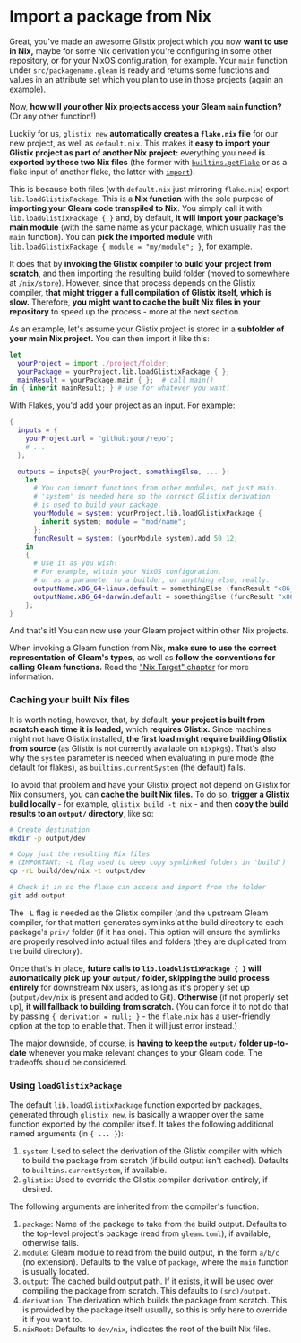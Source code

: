 # Import a package from Nix

Great, you've made an awesome Glistix project which you now **want to use in Nix,** maybe for some Nix derivation you're configuring in some other repository, or for your NixOS configuration, for example. Your `main` function under `src/packagename.gleam` is ready and returns some functions and values in an attribute set which you plan to use in those projects (again an example).

Now, **how will your other Nix projects access your Gleam `main` function?** (Or any other function!)

Luckily for us, `glistix new` **automatically creates a `flake.nix` file** for our new project, as well as `default.nix`. This makes it **easy to import your Glistix project as part of another Nix project:** everything you need **is exported by these two Nix files** (the former with [`builtins.getFlake`](https://nixos.org/manual/nix/stable/language/builtins.html#builtins-getFlake) or as a flake input of another flake, the latter with [`import`](https://nixos.org/manual/nix/stable/language/builtins.html#builtins-import)).

This is because both files (with `default.nix` just mirroring `flake.nix`) export `lib.loadGlistixPackage`. This is a **Nix function** with the sole purpose of **importing your Gleam code transpiled to Nix**. You simply call it with `lib.loadGlistixPackage { }` and, by default, **it will import your package's main module** (with the same name as your package, which usually has the `main` function). You can **pick the imported module** with `lib.loadGlistixPackage { module = "my/module"; }`, for example.

It does that by **invoking the Glistix compiler to build your project from scratch**, and then importing the resulting build folder (moved to somewhere at `/nix/store`). However, since that process depends on the Glistix compiler, **that might trigger a full compilation of Glistix itself, which is slow.** Therefore, **you might want to cache the built Nix files in your repository** to speed up the process - more at the next section.

As an example, let's assume your Glistix project is stored in a **subfolder of your main Nix project.** You can then import it like this:

```nix
let
  yourProject = import ./project/folder;
  yourPackage = yourProject.lib.loadGlistixPackage { };
  mainResult = yourPackage.main { };  # call main()
in { inherit mainResult; } # use for whatever you want!
```

With Flakes, you'd add your project as an input. For example:

```nix
{
  inputs = {
    yourProject.url = "github:your/repo";
    # ...
  };

  outputs = inputs@{ yourProject, somethingElse, ... }:
    let
      # You can import functions from other modules, not just main.
      # 'system' is needed here so the correct Glistix derivation
      # is used to build your package.
      yourModule = system: yourProject.lib.loadGlistixPackage {
        inherit system; module = "mod/name";
      };
      funcResult = system: (yourModule system).add 50 12;
    in
    {
      # Use it as you wish!
      # For example, within your NixOS configuration,
      # or as a parameter to a builder, or anything else, really.
      outputName.x86_64-linux.default = somethingElse (funcResult "x86_64-linux");
      outputName.x86_64-darwin.default = somethingElse (funcResult "x86_64-darwin");
    };
}
```

And that's it! You can now use your Gleam project within other Nix projects.

<div class="warning">

When invoking a Gleam function from Nix, **make sure to use the correct representation of Gleam's types,** as well as **follow the conventions for calling Gleam functions.** Read the ["Nix Target" chapter](../nix/target) for more information.

</div>

### Caching your built Nix files

It is worth noting, however, that, by default, **your project is built from scratch each time it is loaded,** which **requires Glistix.** Since machines might not have Glistix installed, **the first load might require building Glistix from source** (as Glistix is not currently available on `nixpkgs`). That's also why the `system` parameter is needed when evaluating in pure mode (the default for flakes), as `builtins.currentSystem` (the default) fails.

To avoid that problem and have your Glistix project not depend on Glistix for Nix consumers, you can **cache the built Nix files.** To do so, **trigger a Glistix build locally** - for example, `glistix build -t nix` - and then **copy the build results to an `output/` directory**, like so:

```sh
# Create destination
mkdir -p output/dev

# Copy just the resulting Nix files
# (IMPORTANT: -L flag used to deep copy symlinked folders in 'build')
cp -rL build/dev/nix -t output/dev

# Check it in so the flake can access and import from the folder
git add output
```

The `-L` flag is needed as the Glistix compiler (and the upstream Gleam compiler, for that matter) generates symlinks at the build directory to each package's `priv/` folder (if it has one). This option will ensure the symlinks are properly resolved into actual files and folders (they are duplicated from the build directory).

Once that's in place, **future calls to `lib.loadGlistixPackage { }` will automatically pick up your `output/` folder, skipping the build process entirely** for downstream Nix users, as long as it's properly set up (`output/dev/nix` is present and added to Git). **Otherwise** (if not properly set up), **it will fallback to building from scratch.** (You can force it to not do that by passing `{ derivation = null; }` - the `flake.nix` has a user-friendly option at the top to enable that. Then it will just error instead.)

The major downside, of course, is **having to keep the `output/` folder up-to-date** whenever you make relevant changes to your Gleam code. The tradeoffs should be considered.

### Using `loadGlistixPackage`

The default `lib.loadGlistixPackage` function exported by packages, generated through `glistix new`, is basically a wrapper over the same function exported by the compiler itself. It takes the following additional named arguments (in `{ ... }`):

1. `system`: Used to select the derivation of the Glistix compiler with which to build the package from scratch (if build output isn't cached). Defaults to `builtins.currentSystem`, if available.
2. `glistix`: Used to override the Glistix compiler derivation entirely, if desired.

The following arguments are inherited from the compiler's function:

1. `package`: Name of the package to take from the build output. Defaults to the top-level project's package (read from `gleam.toml`), if available, otherwise fails.
2. `module`: Gleam module to read from the build output, in the form `a/b/c` (no extension). Defaults to the value of `package`, where the `main` function is usually located.
3. `output`: The cached build output path. If it exists, it will be used over compiling the package from scratch. This defaults to `(src)/output`.
4. `derivation`: The derivation which builds the package from scratch. This is provided by the package itself usually, so this is only here to override it if you want to.
5. `nixRoot`: Defaults to `dev/nix`, indicates the root of the built Nix files.
